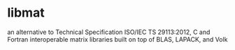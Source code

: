 # libmat
an alternative to Technical Specification ISO/IEC TS 29113:2012, C and Fortran interoperable matrix libraries built on top of BLAS, LAPACK, and Volk
